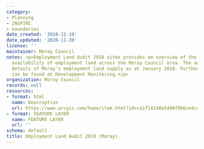 ```yaml
---
category:
- Planning
- INSPIRE
- boundaries
date_created: '2018-12-19'
date_updated: '2020-11-30'
license: ''
maintainer: Moray Council
notes: <p>Employment Land Audit 2018 sites provides am overview of the supply and
  availability of employment land across the Moray Council area. The audit provides
  details of Moray's employment land supply as at January 2018. Further information
  can be found at Development Monitoring.</p>
organization: Moray Council
records: null
resources:
- format: html
  name: Description
  url: https://www.arcgis.com/home/item.html?id=ca1f14248a5448f9b6ce4c436aad360a
- format: FEATURE LAYER
  name: FEATURE LAYER
  url: ''
schema: default
title: Employment Land Audit 2018 (Moray)
---
```

